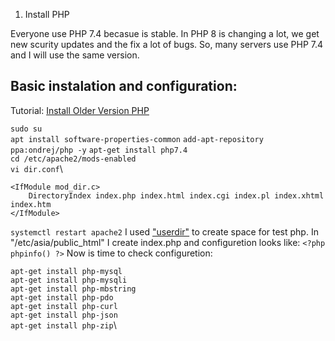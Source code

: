 1. Install PHP

Everyone use PHP 7.4 becasue is stable. In PHP 8 is changing a lot, we get new scurity updates and the fix a lot of bugs. So, many servers use PHP 7.4 and I will use the same version.

## Basic instalation and configuration:

Tutorial: [Install Older Version PHP](https://linux.how2shout.com/how-to-install-php-7-4-on-ubuntu-22-04-lts-jammy-linux/)

```sudo su```\
```apt install software-properties-common```
```add-apt-repository ppa:ondrej/php -y```
```apt-get install php7.4```\
```cd /etc/apache2/mods-enabled```\
```vi dir.conf```\
```
<IfModule mod_dir.c>
    DirectoryIndex index.php index.html index.cgi index.pl index.xhtml index.htm
</IfModule>
```
```systemctl restart apache2```
I used ["userdir"](apache2_mods.md) to create space for test php. In "/etc/asia/public_html" I create index.php and configuretion looks like:
```<?php phpinfo() ?>```
Now is time to check configuretion:




```apt-get install php-mysql```\
```apt-get install php-mysqli```\
```apt-get install php-mbstring```\
```apt-get install php-pdo```\
```apt-get install php-curl```\
```apt-get install php-json```\
```apt-get install php-zip```\
